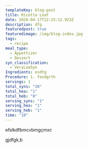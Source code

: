 ```yaml
---
templateKey: blog-post
title: Ricotta Loaf
date: 2020-04-17T22:23:12.923Z
description: dfg
featuredpost: true
featuredimage: /img/blog-index.jpg
tags:
  - recipe
meal_type:
  - Appettizer
  - Dessert
syn_classification:
  - VeryLowSyn
Ingredients: esdtg
Procedure: 1. fesdgrth
servings: 1
total_syns: "20"
total_hea: "1"
total_heb: "0"
serving_syns: "1"
serving_hea: "1"
serving_heb: "1"
time: "10"
---
```

efslkdfbmcvbmgçmxc

gjdfgk,b